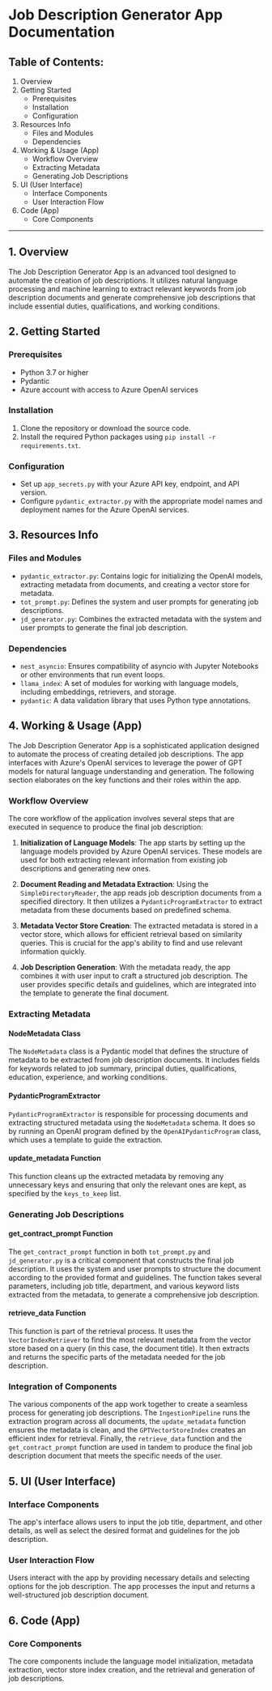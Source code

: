 # Job Description Generator App Documentation  
   
## Table of Contents:  
1. Overview  
2. Getting Started  
   - Prerequisites  
   - Installation  
   - Configuration  
3. Resources Info  
   - Files and Modules  
   - Dependencies  
4. Working & Usage (App)  
   - Workflow Overview  
   - Extracting Metadata  
   - Generating Job Descriptions  
5. UI (User Interface)  
   - Interface Components  
   - User Interaction Flow  
6. Code (App)  
   - Core Components  
   
---  
   
## 1. Overview  
The Job Description Generator App is an advanced tool designed to automate the creation of job descriptions. It utilizes natural language processing and machine learning to extract relevant keywords from job description documents and generate comprehensive job descriptions that include essential duties, qualifications, and working conditions.  
   
## 2. Getting Started  
   
### Prerequisites  
- Python 3.7 or higher  
- Pydantic  
- Azure account with access to Azure OpenAI services  
   
### Installation  
1. Clone the repository or download the source code.  
2. Install the required Python packages using `pip install -r requirements.txt`.  
   
### Configuration  
- Set up `app_secrets.py` with your Azure API key, endpoint, and API version.  
- Configure `pydantic_extractor.py` with the appropriate model names and deployment names for the Azure OpenAI services.  
   
## 3. Resources Info  
   
### Files and Modules  
- `pydantic_extractor.py`: Contains logic for initializing the OpenAI models, extracting metadata from documents, and creating a vector store for metadata.  
- `tot_prompt.py`: Defines the system and user prompts for generating job descriptions.  
- `jd_generator.py`: Combines the extracted metadata with the system and user prompts to generate the final job description.  
   
### Dependencies  
- `nest_asyncio`: Ensures compatibility of asyncio with Jupyter Notebooks or other environments that run event loops.  
- `llama_index`: A set of modules for working with language models, including embeddings, retrievers, and storage.  
- `pydantic`: A data validation library that uses Python type annotations.  
   
## 4. Working & Usage (App)  
   
The Job Description Generator App is a sophisticated application designed to automate the process of creating detailed job descriptions. The app interfaces with Azure's OpenAI services to leverage the power of GPT models for natural language understanding and generation. The following section elaborates on the key functions and their roles within the app.  
   
### Workflow Overview  
   
The core workflow of the application involves several steps that are executed in sequence to produce the final job description:  
   
1. **Initialization of Language Models**: The app starts by setting up the language models provided by Azure OpenAI services. These models are used for both extracting relevant information from existing job descriptions and generating new ones.  
   
2. **Document Reading and Metadata Extraction**: Using the `SimpleDirectoryReader`, the app reads job description documents from a specified directory. It then utilizes a `PydanticProgramExtractor` to extract metadata from these documents based on predefined schema.  
   
3. **Metadata Vector Store Creation**: The extracted metadata is stored in a vector store, which allows for efficient retrieval based on similarity queries. This is crucial for the app's ability to find and use relevant information quickly.  
   
4. **Job Description Generation**: With the metadata ready, the app combines it with user input to craft a structured job description. The user provides specific details and guidelines, which are integrated into the template to generate the final document.  
   
### Extracting Metadata  
   
#### NodeMetadata Class  
The `NodeMetadata` class is a Pydantic model that defines the structure of metadata to be extracted from job description documents. It includes fields for keywords related to job summary, principal duties, qualifications, education, experience, and working conditions.  
   
#### PydanticProgramExtractor  
`PydanticProgramExtractor` is responsible for processing documents and extracting structured metadata using the `NodeMetadata` schema. It does so by running an OpenAI program defined by the `OpenAIPydanticProgram` class, which uses a template to guide the extraction.  
   
#### update_metadata Function  
This function cleans up the extracted metadata by removing any unnecessary keys and ensuring that only the relevant ones are kept, as specified by the `keys_to_keep` list.  
   
### Generating Job Descriptions  
   
#### get_contract_prompt Function  
The `get_contract_prompt` function in both `tot_prompt.py` and `jd_generator.py` is a critical component that constructs the final job description. It uses the system and user prompts to structure the document according to the provided format and guidelines. The function takes several parameters, including job title, department, and various keyword lists extracted from the metadata, to generate a comprehensive job description.  
   
#### retrieve_data Function  
This function is part of the retrieval process. It uses the `VectorIndexRetriever` to find the most relevant metadata from the vector store based on a query (in this case, the document title). It then extracts and returns the specific parts of the metadata needed for the job description.  
   
### Integration of Components  
   
The various components of the app work together to create a seamless process for generating job descriptions. The `IngestionPipeline` runs the extraction program across all documents, the `update_metadata` function ensures the metadata is clean, and the `GPTVectorStoreIndex` creates an efficient index for retrieval. Finally, the `retrieve_data` function and the `get_contract_prompt` function are used in tandem to produce the final job description document that meets the specific needs of the user.
## 5. UI (User Interface)  
   
### Interface Components  
The app's interface allows users to input the job title, department, and other details, as well as select the desired format and guidelines for the job description.  
   
### User Interaction Flow  
Users interact with the app by providing necessary details and selecting options for the job description. The app processes the input and returns a well-structured job description document.  
   
## 6. Code (App)  
   
### Core Components  
The core components include the language model initialization, metadata extraction, vector store index creation, and the retrieval and generation of job descriptions.  